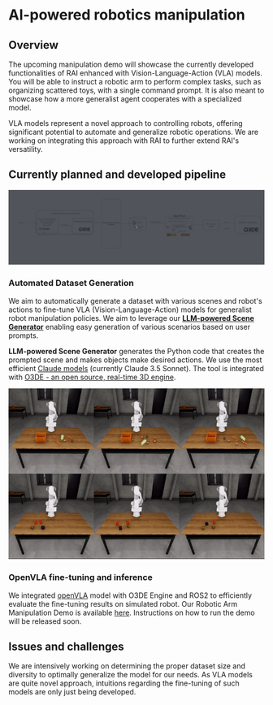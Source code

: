 # AI-powered robotics manipulation

## Overview

The upcoming manipulation demo will showcase the currently developed functionalities of RAI enhanced with Vision-Language-Action (VLA) models. You will be able to instruct a robotic arm to perform complex tasks, such as organizing scattered toys, with a single command prompt. It is also meant to showcase how a more generalist agent cooperates with a specialized model.

VLA models represent a novel approach to controlling robots, offering significant potential to automate and generalize robotic operations. We are working on integrating this approach with RAI to further extend RAI's versatility.

## Currently planned and developed pipeline

![pipeline](imgs/openvla_diagram.gif)

### **Automated Dataset Generation**

We aim to automatically generate a dataset with various scenes and robot's actions to fine-tune VLA (Vision-Language-Action) models for generalist robot manipulation policies. We aim to leverage our [**LLM-powered Scene Generator**](https://github.com/RobotecAI/o3de-genai-gems) enabling easy generation of various scenarios based on user prompts.

**LLM-powered Scene Generator** generates the Python code that creates the prompted scene and makes objects make desired actions. We use the most efficient [Claude models](https://www.anthropic.com/claude) (currently Claude 3.5 Sonnet). The tool is integrated with [O3DE - an open source, real-time 3D engine](https://o3de.org/industries/robotics-and-simulations/).

![manipulation_examples](imgs/manipulation_demo.gif)

### OpenVLA fine-tuning and inference

We integrated [openVLA](https://openvla.github.io/) model with O3DE Engine and ROS2 to efficiently evaluate the fine-tuning results on simulated robot. Our Robotic Arm Manipulation Demo is available [here](https://github.com/RobotecAI/rai-manipulation-demo). Instructions on how to run the demo will be released soon.

## Issues and challenges

We are intensively working on determining the proper dataset size and diversity to optimally generalize the model for our needs. As VLA models are quite novel approach, intuitions regarding the fine-tuning of such models are only just being developed.
